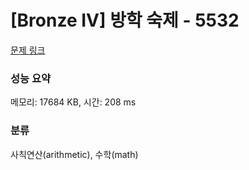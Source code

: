 # [Bronze IV] 방학 숙제 - 5532 

[문제 링크](https://www.acmicpc.net/problem/5532) 

### 성능 요약

메모리: 17684 KB, 시간: 208 ms

### 분류

사칙연산(arithmetic), 수학(math)

